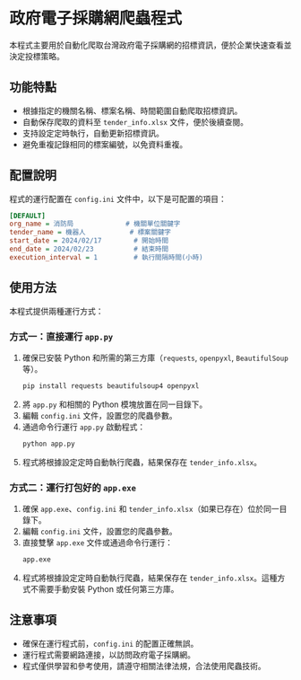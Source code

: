 # 政府電子採購網爬蟲程式

本程式主要用於自動化爬取台灣政府電子採購網的招標資訊，便於企業快速查看並決定投標策略。

## 功能特點

- 根據指定的機關名稱、標案名稱、時間範圍自動爬取招標資訊。
- 自動保存爬取的資料至 `tender_info.xlsx` 文件，便於後續查閱。
- 支持設定定時執行，自動更新招標資訊。
- 避免重複記錄相同的標案編號，以免資料重複。

## 配置說明

程式的運行配置在 `config.ini` 文件中，以下是可配置的項目：

```ini
[DEFAULT]
org_name = 消防局             # 機關單位關鍵字
tender_name = 機器人           # 標案關鍵字
start_date = 2024/02/17        # 開始時間
end_date = 2024/02/23          # 結束時間
execution_interval = 1         # 執行間隔時間(小時)
```

## 使用方法

本程式提供兩種運行方式：

### 方式一：直接運行 `app.py`

1. 確保已安裝 Python 和所需的第三方庫（`requests`, `openpyxl`, `BeautifulSoup`等）。
    ```bash
    pip install requests beautifulsoup4 openpyxl
    ```
2. 將 `app.py` 和相關的 Python 模塊放置在同一目錄下。
3. 編輯 `config.ini` 文件，設置您的爬蟲參數。
4. 通過命令行運行 `app.py` 啟動程式：
    ```bash
    python app.py
    ```
5. 程式將根據設定定時自動執行爬蟲，結果保存在 `tender_info.xlsx`。

### 方式二：運行打包好的 `app.exe`

1. 確保 `app.exe`、`config.ini` 和 `tender_info.xlsx`（如果已存在）位於同一目錄下。
2. 編輯 `config.ini` 文件，設置您的爬蟲參數。
3. 直接雙擊 `app.exe` 文件或通過命令行運行：
    ```bash
    app.exe
    ```
4. 程式將根據設定定時自動執行爬蟲，結果保存在 `tender_info.xlsx`。這種方式不需要手動安裝 Python 或任何第三方庫。

## 注意事項

- 確保在運行程式前，`config.ini` 的配置正確無誤。
- 運行程式需要網路連接，以訪問政府電子採購網。
- 程式僅供學習和參考使用，請遵守相關法律法規，合法使用爬蟲技術。